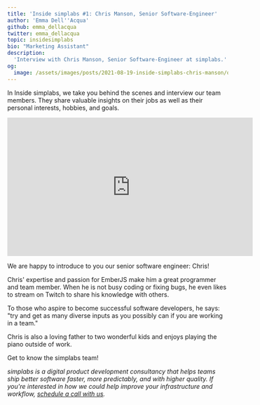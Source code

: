 ```yaml
---
title: 'Inside simplabs #1: Chris Manson, Senior Software-Engineer'
author: 'Emma Dell''Acqua'
github: emma_dellacqua
twitter: emma_dellacqua
topic: insidesimplabs
bio: "Marketing Assistant"
description:
  'Interview with Chris Manson, Senior Software-Engineer at simplabs.'
og:
  image: /assets/images/posts/2021-08-19-inside-simplabs-chris-manson/og-image.png
---
```


In Inside simplabs, we take you behind the scenes and interview our team
members. They share valuable insights on their jobs as well as their personal
interests, hobbies, and goals.

<!--break-->

<iframe width="560" height="315" src="https://www.youtube-nocookie.com/embed/cGgru71QPpU" title="Embedded video of Inside simplabs episode 1" frameborder="0" allow="accelerometer; autoplay; clipboard-write; encrypted-media; gyroscope; picture-in-picture" allowfullscreen></iframe>

We are happy to introduce to you our senior software engineer: Chris!

Chris' expertise and passion for EmberJS make him a great programmer and team
member. When he is not busy coding or fixing bugs, he even likes to stream on
Twitch to share his knowledge with others.

To those who aspire to become successful software developers, he says: "try and
get as many diverse inputs as you possibly can if you are working in a team."

Chris is also a loving father to two wonderful kids and enjoys playing the piano
outside of work.

Get to know the simplabs team!

_simplabs is a digital product development consultancy that helps teams ship
better software faster, more predictably, and with higher quality. If you're
interested in how we could help improve your infrastructure and workflow,
[schedule a call with us](/contact/)._
